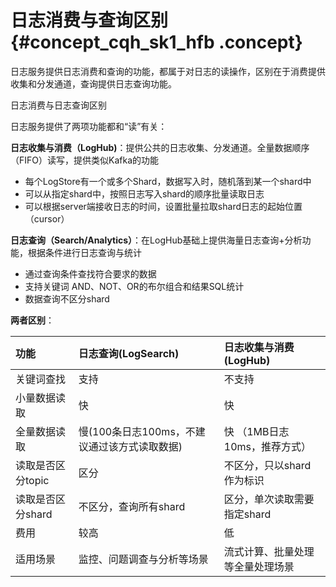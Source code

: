 # 日志消费与查询区别 {#concept_cqh_sk1_hfb .concept}

日志服务提供日志消费和查询的功能，都属于对日志的读操作，区别在于消费提供收集和分发通道，查询提供日志查询功能。

日志消费与日志查询区别

日志服务提供了两项功能都和“读”有关：

**日志收集与消费（LogHub\)**：提供公共的日志收集、分发通道。全量数据顺序（FIFO）读写，提供类似Kafka的功能

-   每个LogStore有一个或多个Shard，数据写入时，随机落到某一个shard中
-   可以从指定shard中，按照日志写入shard的顺序批量读取日志
-   可以根据server端接收日志的时间，设置批量拉取shard日志的起始位置（cursor）

**日志查询（Search/Analytics）**：在LogHub基础上提供海量日志查询+分析功能，根据条件进行日志查询与统计

-   通过查询条件查找符合要求的数据
-   支持关键词 AND、NOT、OR的布尔组合和结果SQL统计
-   数据查询不区分shard

**两者区别**：

|功能|日志查询\(LogSearch\)|日志收集与消费\(LogHub\)|
|:-|:----------------|:----------------|
|关键词查找|支持|不支持|
|小量数据读取|快|快|
|全量数据读取|慢\(100条日志100ms，不建议通过该方式读取数据\)|快 （1MB日志10ms，推荐方式）|
|读取是否区分topic|区分|不区分，只以shard作为标识|
|读取是否区分shard|不区分，查询所有shard|区分，单次读取需要指定shard|
|费用|较高|低|
|适用场景|监控、问题调查与分析等场景|流式计算、批量处理等全量处理场景|

